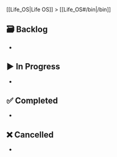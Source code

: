 [[Life_OS|Life OS]] > [[Life_OS#/bin|/bin]]

<!-- Tasks: For more detailed items, usually involving sub-tasks, & has a duration of >3 days. The task template is generated when you create a new note from this page. -->

## 🗃️ Backlog

- 

## ▶️ In Progress

- 

## ✅ Completed

- 

## ❌ Cancelled

- 
